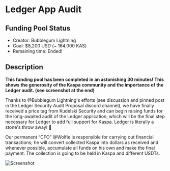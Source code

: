 # Ledger App Audit

## Funding Pool Status
<!---
Feel free to add/remove fields as you see fit.
--->
- Creator: Bubblegum Lightning
- Goal: $8,200 USD (~ 164,000 KAS)
- Remaining time: Ended!
## Description
**This funding pool has been completed in an astonishing 30 minutes! This shows the generosity of the Kaspa community and the importance of the Ledger audit. (see screenshot at the end)**

Thanks to @Bubblegum Lightning's efforts (see discussion and pinned post in the Ledger Security Audit Proposal discord channel), we have finally received a price tag from Kudelski Security and can begin raising funds for the long-awaited audit of the Ledger application, which will be the final step necessary for Ledger to add full support for Kaspa. Ledger is literally a stone's throw away! 🙂

Our permanent “CFO” @Wolfie is responsible for carrying out financial transactions; he will convert collected Kaspa into dollars as received and whenever possible, accumulate all funds on his own and make the final payment. The collection is going to be held in Kaspa and different USDTs.

![Screenshot](https://media.discordapp.net/attachments/1138764714747363369/1168818202965459014/image.png?ex=655325c7&is=6540b0c7&hm=777598776f7cc9c3a9582680a6ca1bea6fb8a22ad7fc2087702ae30012649989)
